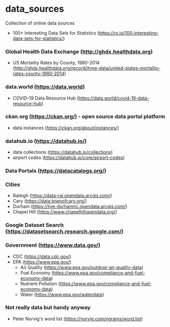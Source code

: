 # data_sources
Collection of online data sources

- 100+ Interesting Data Sets for Statistics (https://rs.io/100-interesting-data-sets-for-statistics/)

### Global Health Data Exchange (http://ghdx.healthdata.org)
- US Mortality Rates by County, 1980-2014 (http://ghdx.healthdata.org/record/ihme-data/united-states-mortality-rates-county-1980-2014)

### data.world (https://data.world)
- COVID-19 Data Resource Hub (https://data.world/covid-19-data-resource-hub)

### ckan.org (https://ckan.org/) - open source data portal platform
- data instances (https://ckan.org/about/instances/)

### datahub.io (https://datahub.io/)
- data collections (https://datahub.io/collections)
- airport codes (https://datahub.io/core/airport-codes)

### Data Portals (https://datacatalogs.org/)

### Cities
- Raleigh (https://data-ral.opendata.arcgis.com/)
- Cary (https://data.townofcary.org/)
- Durham (https://live-durhamnc.opendata.arcgis.com/)
- Chapel Hill (https://www.chapelhillopendata.org/)

### Google Dataset Search (https://datasetsearch.research.google.com/)

### Government (https://www.data.gov/)
- CDC (https://data.cdc.gov/)
- EPA (https://www.epa.gov/)
  - Air Quality (https://www.epa.gov/outdoor-air-quality-data)
  - Fuel Economy (https://www.epa.gov/compliance-and-fuel-economy-data)
  - Nutrient Pollution (https://www.epa.gov/compliance-and-fuel-economy-data)
  - Water (https://www.epa.gov/waterdata)

### Not really data but handy anyway
- Peter Norvig's word list (https://norvig.com/ngrams/word.list)
